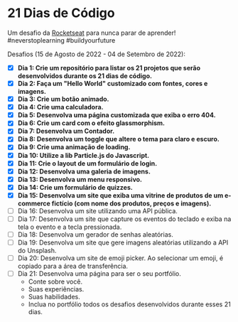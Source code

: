 # 21 Dias de Código

<p>
  Um desafio da <a href="https://www.rocketseat.com.br/">Rocketseat</a> para nunca parar de aprender! <br> #neverstoplearning #buildyourfuture
</p>

Desafios (15 de Agosto de 2022 - 04 de Setembro de 2022):

- [x] **Dia 1: Crie um repositório para listar os 21 projetos que serão desenvolvidos durante os 21 dias de código.**
- [x] **Dia 2: Faça um "Hello World" customizado com fontes, cores e imagens.**
- [x] **Dia 3: Crie um botão animado.**
- [x] **Dia 4: Crie uma calculadora.**
- [x] **Dia 5: Desenvolva uma página customizada que exiba o erro 404.**
- [x] **Dia 6: Crie um card com o efeito glassmorphism.**
- [x] **Dia 7: Desenvolva um Contador.**
- [x] **Dia 8: Desenvolva um toggle que altere o tema para claro e escuro.**
- [x] **Dia 9: Crie uma animação de loading.**
- [x] **Dia 10: Utilize a lib Particle.js do Javascript.**
- [x] **Dia 11: Crie o layout de um formulário de login.**
- [x] **Dia 12: Desenvolva uma galeria de imagens.**
- [x] **Dia 13: Desenvolva um menu responsivo.**
- [x] **Dia 14: Crie um formulário de quizzes.**
- [x] **Dia 15: Desenvolva um site que exiba uma vitrine de produtos de um e-commerce fictício (com nome dos produtos, preços e imagens).**
- [ ] Dia 16: Desenvolva um site utilizando uma API pública.
- [ ] Dia 17: Desenvolva um site que capture os eventos do teclado e exiba na tela o evento e a tecla pressionada.
- [ ] Dia 18: Desenvolva um gerador de senhas aleatórias.
- [ ] Dia 19: Desenvolva um site que gere imagens aleatórias utilizando a API do Unsplash.
- [ ] Dia 20: Desenvolva um site de emoji picker. Ao selecionar um emoji, é copiado para a área de transferência.
- [ ] Dia 21: Desenvolva uma página para ser o seu portfólio.
  - Conte sobre você.
  - Suas experiências.
  - Suas habilidades.
  - Inclua no portfólio todos os desafios desenvolvidos durante esses 21 dias.
